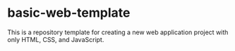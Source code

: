 # basic-web-template
This is a repository template for creating a new web application project with only HTML, CSS, and JavaScript.
